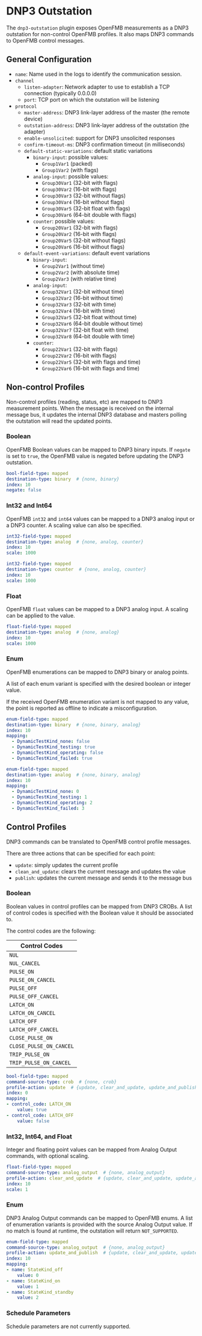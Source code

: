 # DNP3 Outstation

The `dnp3-outstation` plugin exposes OpenFMB measurements as a DNP3 outstation
for non-control OpenFMB profiles. It also maps DNP3 commands to OpenFMB control
messages.

## General Configuration

- `name`: Name used in the logs to identify the communication session.
- `channel`
    - `listen-adapter`: Network adapter to use to establish a TCP connection (typically 0.0.0.0)
    - `port`: TCP port on which the outstation will be listening
- `protocol`
    - `master-address`: DNP3 link-layer address of the master (the remote device)
    - `outstation-address`: DNP3 link-layer address of the outstation (the
      adapter)
    - `enable-unsolicited`: support for DNP3 unsolicited responses
    - `confirm-timeout-ms`: DNP3 confirmation timeout (in milliseconds)
    - `default-static-variations`: default static variations
        - `binary-input`: possible values:
            - `Group1Var1` (packed)
            - `Group1Var2` (with flags)
        - `analog-input`: possible values:
            - `Group30Var1` (32-bit with flags)
            - `Group30Var2` (16-bit with flags)
            - `Group30Var3` (32-bit without flags)
            - `Group30Var4` (16-bit without flags)
            - `Group30Var5` (32-bit float with flags)
            - `Group30Var6` (64-bit double with flags)
        - `counter`: possible values:
            - `Group20Var1` (32-bit with flags)
            - `Group20Var2` (16-bit with flags)
            - `Group20Var5` (32-bit without flags)
            - `Group20Var6` (16-bit without flags)
    - `default-event-variations`: default event variations
        - `binary-input`:
            - `Group2Var1` (without time)
            - `Group2Var2` (with absolute time)
            - `Group2Var3` (with relative time)
        - `analog-input`:
            - `Group32Var1` (32-bit without time)
            - `Group32Var2` (16-bit without time)
            - `Group32Var3` (32-bit with time)
            - `Group32Var4` (16-bit with time)
            - `Group32Var5` (32-bit float without time)
            - `Group32Var6` (64-bit double without time)
            - `Group32Var7` (32-bit float with time)
            - `Group32Var8` (64-bit double with time)
        - `counter`:
            - `Group22Var1` (32-bit with flags)
            - `Group22Var2` (16-bit with flags)
            - `Group22Var5` (32-bit with flags and time)
            - `Group22Var6` (16-bit with flags and time)

## Non-control Profiles

Non-control profiles (reading, status, etc) are mapped to DNP3 measurement
points. When the message is received on the internal message bus, it updates the
internal DNP3 database and masters polling the outstation will read the updated
points.

### Boolean

OpenFMB Boolean values can be mapped to DNP3 binary inputs. If `negate` is set
to `true`, the OpenFMB value is negated before updating the DNP3 outstation.

```yaml
bool-field-type: mapped
destination-type: binary  # {none, binary}
index: 10
negate: false
```

### Int32 and Int64

OpenFMB `int32` and `int64` values can be mapped to a DNP3 analog input or a
DNP3 counter. A scaling value can also be specified.

```yaml tab="analog"
int32-field-type: mapped
destination-type: analog  # {none, analog, counter}
index: 10
scale: 1000
```

```yaml tab="counter"
int32-field-type: mapped
destination-type: counter  # {none, analog, counter}
index: 10
scale: 1000
```

### Float

OpenFMB `float` values can be mapped to a DNP3 analog input. A scaling can be
applied to the value.

```yaml
float-field-type: mapped
destination-type: analog  # {none, analog}
index: 10
scale: 1000
```

### Enum

OpenFMB enumerations can be mapped to DNP3 binary or analog points.

A list of each enum variant is specified with the desired boolean or integer
value.

If the received OpenFMB enumeration variant is not mapped to any value, the
point is reported as offline to indicate a misconfiguration.


```yaml tab="binary"
enum-field-type: mapped
destination-type: binary  # {none, binary, analog}
index: 10
mapping:
  - DynamicTestKind_none: false
  - DynamicTestKind_testing: true
  - DynamicTestKind_operating: false
  - DynamicTestKind_failed: true
```

```yaml tab="analog"
enum-field-type: mapped
destination-type: analog  # {none, binary, analog}
index: 10
mapping:
  - DynamicTestKind_none: 0
  - DynamicTestKind_testing: 1
  - DynamicTestKind_operating: 2
  - DynamicTestKind_failed: 3
```

## Control Profiles

DNP3 commands can be translated to OpenFMB control profile messages.

There are three actions that can be specified for each point:

- `update`: simply updates the current profile
- `clean_and_update`: clears the current message and updates the value
- `publish`: updates the current message and sends it to the message bus

### Boolean

Boolean values in control profiles can be mapped from DNP3 CROBs. A list of
control codes is specified with the Boolean value it should be associated to.

The control codes are the following:

| Control Codes           |
|-------------------------|
| `NUL`                   |
| `NUL_CANCEL`            |
| `PULSE_ON`              |
| `PULSE_ON_CANCEL`       |
| `PULSE_OFF`             |
| `PULSE_OFF_CANCEL`      |
| `LATCH_ON`              |
| `LATCH_ON_CANCEL`       |
| `LATCH_OFF`             |
| `LATCH_OFF_CANCEL`      |
| `CLOSE_PULSE_ON`        |
| `CLOSE_PULSE_ON_CANCEL` |
| `TRIP_PULSE_ON`         |
| `TRIP_PULSE_ON_CANCEL`  |

```yaml
bool-field-type: mapped
command-source-type: crob  # {none, crob}
profile-action: update  # {update, clear_and_update, update_and_publish}
index: 0
mapping:
- control_code: LATCH_ON
    value: true
- control_code: LATCH_OFF
    value: false
```

### Int32, Int64, and Float

Integer and floating point values can be mapped from Analog Output commands, with
optional scaling.

```yaml
float-field-type: mapped
command-source-type: analog_output  # {none, analog_output}
profile-action: clear_and_update  # {update, clear_and_update, update_and_publish}
index: 10
scale: 1
```

### Enum

DNP3 Analog Output commands can be mapped to OpenFMB enums. A list of
enumeration variants is provided with the source Analog Output value. If no
match is found at runtime, the outstation will return `NOT_SUPPORTED`.

```yaml
enum-field-type: mapped
command-source-type: analog_output  # {none, analog_output}
profile-action: update_and_publish  # {update, clear_and_update, update_and_publish}
index: 10
mapping:
- name: StateKind_off
    value: 0
- name: StateKind_on
    value: 1
- name: StateKind_standby
    value: 2
```

### Schedule Parameters

Schedule parameters are not currently supported.
